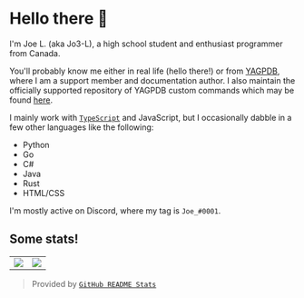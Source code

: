 # Hello there 👋

I'm Joe L. (aka Jo3-L), a high school student and enthusiast programmer from Canada.

You'll probably know me either in real life (hello there!) or from [YAGPDB](https://yagpdb.xyz), where I am a support member and documentation author. I also maintain the officially supported repository of YAGPDB custom commands which may be found [here](https://github.com/jo3-l/yagpdb-cc).

I mainly work with [`TypeScript`](https://www.typescriptlang.org/) and JavaScript, but I occasionally dabble in a few other languages like the following:

- Python
- Go
- C#
- Java
- Rust
- HTML/CSS

I'm mostly active on Discord, where my tag is `Joe_#0001`.

## Some stats!

<table>
  <tr>
    <td align="center" style="padding=0;width=50%;">
      <img align="center" style="padding=0;" src="https://github-readme-stats.vercel.app/api/?username=jo3-l&show_icons=true&title_color=4F8CC9&text_color=9f9f9f&bg_color=00000000&hide_border=true&icon_color=4F8CC9&hide_title=true&count_private=true" />
    </td>
    <td align="center" style="padding=0;width=50%;">
      <img align="center" style="padding=0;" src="https://github-readme-stats.quantumlytangled.vercel.app/api/top-langs/?username=jo3-l&layout=compact&show_icons=true&title_color=4F8CC9&text_color=9f9f9f&bg_color=00000000&hide_border=true&icon_color=00000000&count_private=true&hide=lua" />
    </td>
  </tr>
</table>

> Provided by [`GitHub README Stats`](https://github.com/anuraghazra/github-readme-stats)
